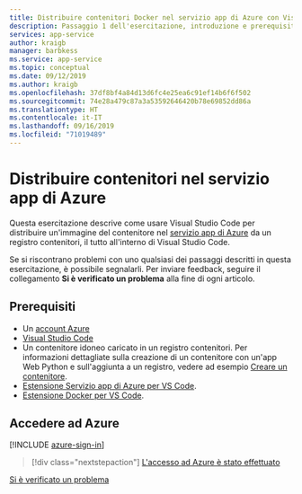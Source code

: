 ```yaml
---
title: Distribuire contenitori Docker nel servizio app di Azure con Visual Studio Code
description: Passaggio 1 dell'esercitazione, introduzione e prerequisiti.
services: app-service
author: kraigb
manager: barbkess
ms.service: app-service
ms.topic: conceptual
ms.date: 09/12/2019
ms.author: kraigb
ms.openlocfilehash: 37df8bf4a84d13d6fc4e25ea6c91ef14b6f6f502
ms.sourcegitcommit: 74e28a479c87a3a53592646420b78e69852dd86a
ms.translationtype: HT
ms.contentlocale: it-IT
ms.lasthandoff: 09/16/2019
ms.locfileid: "71019489"
---
```

# <a name="deploy-containers-to-azure-app-service"></a>Distribuire contenitori nel servizio app di Azure

Questa esercitazione descrive come usare Visual Studio Code per distribuire un'immagine del contenitore nel [servizio app di Azure](https://azure.microsoft.com/services/app-service/containers/) da un registro contenitori, il tutto all'interno di Visual Studio Code.

Se si riscontrano problemi con uno qualsiasi dei passaggi descritti in questa esercitazione, è possibile segnalarli. Per inviare feedback, seguire il collegamento **Si è verificato un problema** alla fine di ogni articolo.

## <a name="prerequisites"></a>Prerequisiti

- Un [account Azure](https://azure.microsoft.com/free/?utm_source=campaign&utm_campaign=vscode-tutorial-docker-extension&mktingSource=vscode-tutorial-docker-extension)
- [Visual Studio Code](https://code.visualstudio.com/)
- Un contenitore idoneo caricato in un registro contenitori. Per informazioni dettagliate sulla creazione di un contenitore con un'app Web Python e sull'aggiunta a un registro, vedere ad esempio [Creare un contenitore](https://code.visualstudio.com/python/tutorial-create-containers).
- [Estensione Servizio app di Azure per VS Code](https://marketplace.visualstudio.com/items?itemName=ms-azuretools.vscode-azureappservice).
- [Estensione Docker per VS Code](https://marketplace.visualstudio.com/items?itemName=ms-azuretools.vscode-docker).

## <a name="sign-in-to-azure"></a>Accedere ad Azure

[!INCLUDE [azure-sign-in](includes/azure-sign-in.md)]

> [!div class="nextstepaction"]
> [L'accesso ad Azure è stato effettuato](tutorial-deploy-containers-02.md)

[Si è verificato un problema](https://www.research.net/r/PWZWZ52?tutorial=vscode-appservice-containers&step=01-verify-prerequisites)

